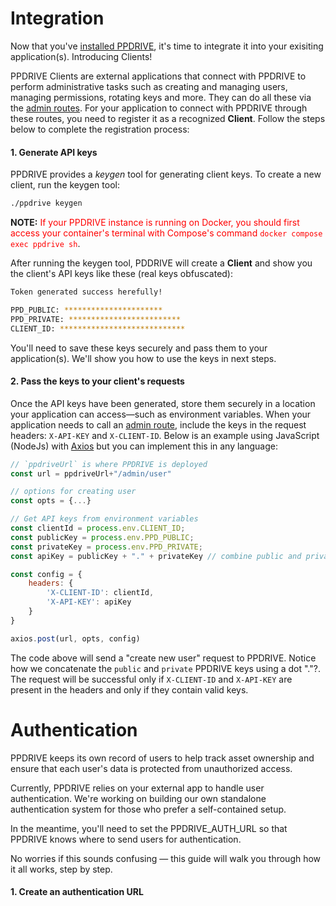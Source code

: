 # Integration

Now that you've [installed PPDRIVE]('/'), it's time to integrate it into your exisiting application(s). Introducing Clients!

PPDRIVE Clients are external applications that connect with PPDRIVE to perform administrative tasks such as creating and managing users, managing permissions, rotating keys and more. They can do all these via the [admin routes]('/routes#admin'). For your application to connect with PPDRIVE through these routes, you need to register it as a recognized **Client**. Follow the steps below to complete the registration process:

#### 1. Generate API keys

PPDRIVE provides a _keygen_ tool for generating client keys. To create a new client, run the keygen tool:

```bash
./ppdrive keygen
```

**NOTE:** <span style="color: red">If your PPDRIVE instance is running on Docker, you should first access your container's terminal with Compose's command `docker compose exec ppdrive sh`</span>.

After running the keygen tool, PDDRIVE will create a **Client** and show you the client's API keys like these (real keys obfuscated):

```bash
Token generated success herefully!

PPD_PUBLIC: **********************
PPD_PRIVATE: *************************
CLIENT_ID: ****************************
```

You'll need to save these keys securely and pass them to your application(s). We'll show you how to use the keys in next steps.

#### 2. Pass the keys to your client's requests

Once the API keys have been generated, store them securely in a location your application can access—such as environment variables. When your application needs to call an [admin route](/routes#admin), include the keys in the request headers: `X-API-KEY` and `X-CLIENT-ID`. Below is an example using JavaScript (NodeJs) with [Axios](https://axios-http.com/docs/intro) but you can implement this in any language:

```javascript
// `ppdriveUrl` is where PPDRIVE is deployed
const url = ppdriveUrl+"/admin/user"

// options for creating user
const opts = {...}

// Get API keys from environment variables
const clientId = process.env.CLIENT_ID;
const publicKey = process.env.PPD_PUBLIC;
const privateKey = process.env.PPD_PRIVATE;
const apiKey = publicKey + "." + privateKey // combine public and private keys

const config = {
    headers: {
        'X-CLIENT-ID': clientId,
        'X-API-KEY': apiKey
    }
}

axios.post(url, opts, config)
```

The code above will send a "create new user" request to PPDRIVE. Notice how we concatenate the `public` and `private` PPDRIVE keys using a dot "."?. The request will be successful only if `X-CLIENT-ID` and `X-API-KEY` are present in the headers and only if they contain valid keys.

# Authentication
PPDRIVE keeps its own record of users to help track asset ownership and ensure that each user's data is protected from unauthorized access.

Currently, PPDRIVE relies on your external app to handle user authentication. We're working on building our own standalone authentication system for those who prefer a self-contained setup.

In the meantime, you'll need to set the PPDRIVE_AUTH_URL so that PPDRIVE knows where to send users for authentication.

No worries if this sounds confusing — this guide will walk you through how it all works, step by step.

#### 1. Create an authentication URL
